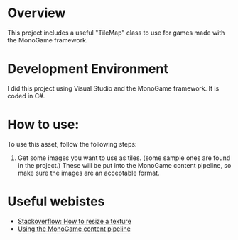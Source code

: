 # Overview

This project includes a useful "TileMap" class to use for games made with the MonoGame framework. 

# Development Environment

I did this project using Visual Studio and the MonoGame framework. It is coded in C#.

# How to use:

To use this asset, follow the following steps:
1. Get some images you want to use as tiles. (some sample ones are found in the project.) These will be put into the MonoGame content pipeline, so make sure the images are an acceptable format. 

# Useful webistes
* [Stackoverflow: How to resize a texture](https://stackoverflow.com/questions/4349590/resize-and-load-a-texture2d-in-xna)
* [Using the MonoGame content pipeline](https://docs.monogame.net/articles/content/using_mgcb_editor.html)
